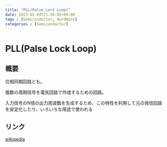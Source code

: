 ```yaml
---
title: "PLL(Palse Lock Loop)"
date: 2023-05-04T21:56:05+09:00
tags : [Semiconductor, HardWare]
categories : [Semiconductor]
---
```


# PLL(Palse Lock Loop)

## 概要

位相同期回路とも。

複数の周期信号を電気回路で作成するための回路。

入力信号のN倍の出力周波数を生成するため、この特性を利用して元の発信回路を安定化したり、いろいろな用途で使われる

## リンク

[wikipedia](https://ja.wikipedia.org/wiki/%E4%BD%8D%E7%9B%B8%E5%90%8C%E6%9C%9F%E5%9B%9E%E8%B7%AFw)
